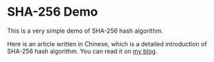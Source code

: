 # SHA-256 Demo

This is a very simple demo of SHA-256 hash algorithm.

Here is an article written in Chinese, which is a detailed introduction of SHA-256 hash algorithm. You can read it on [my blog](https://www.less-bug.com/posts/sha256-hash-algorithm-principle-and-rust-implementation/).
